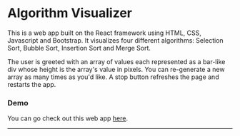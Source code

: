 # Algorithm Visualizer

This is a web app built on the React framework using HTML, CSS, Javascript and Bootstrap.
It visualizes four different algorithms: Selection Sort, Bubble Sort, Insertion Sort and Merge Sort.

The user is greeted with an array of values each represented as a bar-like div whose height is the array's value in pixels.
You can re-generate a new array as many times as you'd like. A stop button refreshes the page and restarts the app.

### Demo

You can go check out this web app [here](https://sortingalgoviz2.vercel.app/).


______
